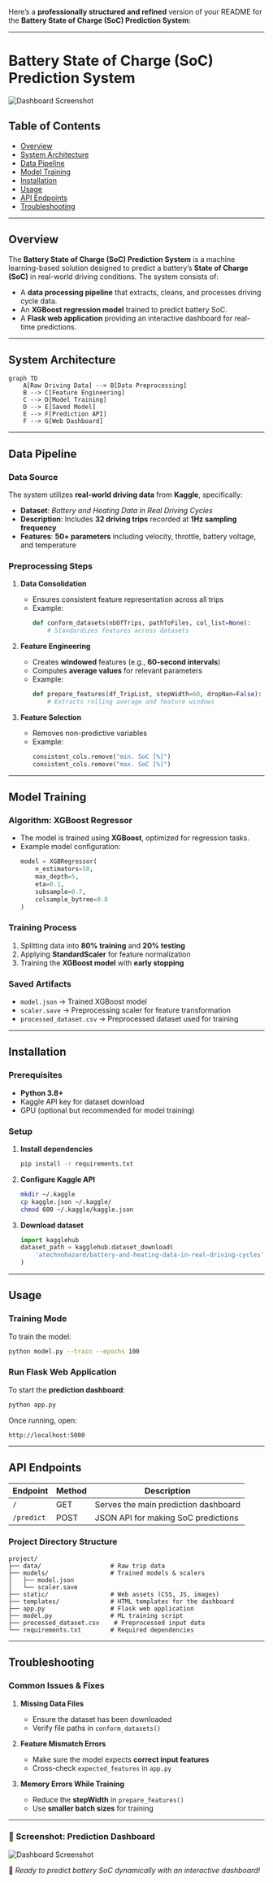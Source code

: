 Here’s a **professionally structured and refined** version of your README for the **Battery State of Charge (SoC) Prediction System**:

---

# **Battery State of Charge (SoC) Prediction System**  

![Dashboard Screenshot](media/image.png) 

## **Table of Contents**  
- [Overview](#overview)  
- [System Architecture](#system-architecture)  
- [Data Pipeline](#data-pipeline)  
- [Model Training](#model-training)  
- [Installation](#installation)  
- [Usage](#usage)  
- [API Endpoints](#api-endpoints) 
- [Troubleshooting](#troubleshooting)   

---

## **Overview**  
The **Battery State of Charge (SoC) Prediction System** is a machine learning-based solution designed to predict a battery’s **State of Charge (SoC)** in real-world driving conditions. The system consists of:  

- A **data processing pipeline** that extracts, cleans, and processes driving cycle data.  
- An **XGBoost regression model** trained to predict battery SoC.  
- A **Flask web application** providing an interactive dashboard for real-time predictions.  

---

## **System Architecture**  

```mermaid
graph TD
    A[Raw Driving Data] --> B[Data Preprocessing]
    B --> C[Feature Engineering]
    C --> D[Model Training]
    D --> E[Saved Model]
    E --> F[Prediction API]
    F --> G[Web Dashboard]
```

---

## **Data Pipeline**  

### **Data Source**  
The system utilizes **real-world driving data** from **Kaggle**, specifically:  
- **Dataset**: *Battery and Heating Data in Real Driving Cycles*  
- **Description**: Includes **32 driving trips** recorded at **1Hz sampling frequency**  
- **Features**: **50+ parameters** including velocity, throttle, battery voltage, and temperature  

### **Preprocessing Steps**  
1. **Data Consolidation**  
   - Ensures consistent feature representation across all trips  
   - Example:  
     ```python
     def conform_datasets(nbOfTrips, pathToFiles, col_list=None):
         # Standardizes features across datasets
     ```
  
2. **Feature Engineering**  
   - Creates **windowed** features (e.g., **60-second intervals**)  
   - Computes **average values** for relevant parameters  
   - Example:  
     ```python
     def prepare_features(df_TripList, stepWidth=60, dropNan=False):
         # Extracts rolling average and feature windows
     ```
  
3. **Feature Selection**  
   - Removes non-predictive variables  
   - Example:  
     ```python
     consistent_cols.remove("min. SoC [%]")
     consistent_cols.remove("max. SoC [%]")
     ```

---

## **Model Training**  

### **Algorithm**: XGBoost Regressor  
- The model is trained using **XGBoost**, optimized for regression tasks.  
- Example model configuration:  
  ```python
  model = XGBRegressor(
      n_estimators=50,
      max_depth=5,
      eta=0.1,
      subsample=0.7,
      colsample_bytree=0.8
  )
  ```

### **Training Process**  
1. Splitting data into **80% training** and **20% testing**  
2. Applying **StandardScaler** for feature normalization  
3. Training the **XGBoost model** with **early stopping**  

### **Saved Artifacts**  
- `model.json` → Trained XGBoost model  
- `scaler.save` → Preprocessing scaler for feature transformation  
- `processed_dataset.csv` → Preprocessed dataset used for training  

---

## **Installation**  

### **Prerequisites**  
- **Python 3.8+**  
- Kaggle API key for dataset download  
- GPU (optional but recommended for model training)  

### **Setup**  

1. **Install dependencies**  
   ```bash
   pip install -r requirements.txt
   ```

2. **Configure Kaggle API**  
   ```bash
   mkdir ~/.kaggle
   cp kaggle.json ~/.kaggle/
   chmod 600 ~/.kaggle/kaggle.json
   ```

3. **Download dataset**  
   ```python
   import kagglehub
   dataset_path = kagglehub.dataset_download(
       'atechnohazard/battery-and-heating-data-in-real-driving-cycles'
   )
   ```

---

## **Usage**  

### **Training Mode**  
To train the model:  
```bash
python model.py --train --epochs 100
```

### **Run Flask Web Application**  
To start the **prediction dashboard**:  
```bash
python app.py
```
Once running, open:  
```
http://localhost:5000
```

---

## **API Endpoints**  

| Endpoint      | Method | Description                          |
|--------------|--------|--------------------------------------|
| `/`          | GET    | Serves the main prediction dashboard |
| `/predict`   | POST   | JSON API for making SoC predictions |


### **Project Directory Structure**  

```
project/
├── data/                   # Raw trip data
├── models/                 # Trained models & scalers
│   ├── model.json
│   └── scaler.save
├── static/                 # Web assets (CSS, JS, images)
├── templates/              # HTML templates for the dashboard
├── app.py                  # Flask web application
├── model.py                # ML training script
├── processed_dataset.csv    # Preprocessed input data
└── requirements.txt        # Required dependencies
```

---

## **Troubleshooting**  

### **Common Issues & Fixes**  

1. **Missing Data Files**  
   - Ensure the dataset has been downloaded  
   - Verify file paths in `conform_datasets()`

2. **Feature Mismatch Errors**  
   - Make sure the model expects **correct input features**  
   - Cross-check `expected_features` in `app.py`

3. **Memory Errors While Training**  
   - Reduce the **stepWidth** in `prepare_features()`  
   - Use **smaller batch sizes** for training  

---

### **📌 Screenshot: Prediction Dashboard**
![Dashboard Screenshot](image.png)

🚀 *Ready to predict battery SoC dynamically with an interactive dashboard!*